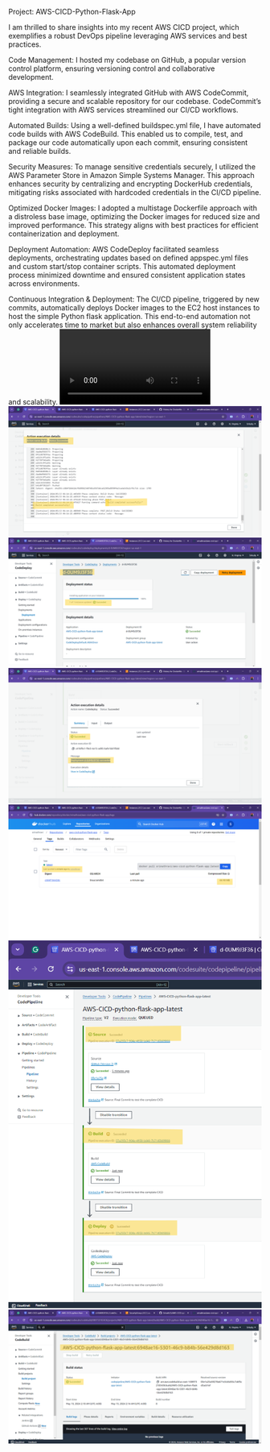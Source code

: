 Project: AWS-CICD-Python-Flask-App

I am thrilled to share insights into my recent AWS CICD project, which exemplifies a robust DevOps pipeline leveraging AWS services and best practices.

Code Management:
I hosted my codebase on GitHub, a popular version control platform, ensuring versioning control and collaborative development.

AWS Integration:
I seamlessly integrated GitHub with AWS CodeCommit, providing a secure and scalable repository for our codebase. CodeCommit’s tight integration with AWS services streamlined our CI/CD workflows.

Automated Builds:
Using a well-defined buildspec.yml file, I have automated code builds with AWS CodeBuild. This enabled us to compile, test, and package our code automatically upon each commit, ensuring consistent and reliable builds.

Security Measures:
To manage sensitive credentials securely, I utilized the AWS Parameter Store in Amazon Simple Systems Manager. This approach enhances security by centralizing and encrypting DockerHub credentials, mitigating risks associated with hardcoded credentials in the CI/CD pipeline.

Optimized Docker Images:
I adopted a multistage Dockerfile approach with a distroless base image, optimizing the Docker images for reduced size and improved performance. This strategy aligns with best practices for efficient containerization and deployment.

Deployment Automation:
AWS CodeDeploy facilitated seamless deployments, orchestrating updates based on defined appspec.yml files and custom start/stop container scripts. This automated deployment process minimized downtime and ensured consistent application states across environments.

Continuous Integration & Deployment:
The CI/CD pipeline, triggered by new commits, automatically deploys Docker images to the EC2 host instances to host the simple Python flask application. This end-to-end automation not only accelerates time to market but also enhances overall system reliability and scalability.
<video controls src="AWS-CICD.mp4" title="Title"></video> 
![alt text](<Screenshot (2681).png>) 
![alt text](<Screenshot (2682).png>) 
![alt text](<Screenshot (2683).png>) 
![alt text](<Screenshot (2684).png>) 
![alt text](<Screenshot (2685).png>) 
![alt text](<Screenshot (2686).png>)